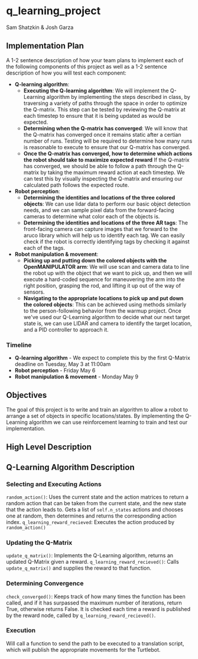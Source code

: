 # q_learning_project

Sam Shatzkin & Josh Garza

## Implementation Plan

A 1-2 sentence description of how your team plans to implement each of the following components of this project as well as a 1-2 sentence description of how you will test each component:

- __Q-learning algorithm__:
  - __Executing the Q-learning algorithm__: We will implement the Q-Learning algorithm by implementing the steps described in class, by traversing a variety of paths through the space in order to optimize the Q-matrix. This step can be tested by reviewing the Q-matrix at each timestep to ensure that it is being updated as would be expected.
  - __Determining when the Q-matrix has converged__: We will know that the Q-matrix has converged once it remains static after a certian number of runs. Testing will be required to determine how many runs is reasonable to execute to ensure that our Q-matrix has converged.
  - __Once the Q-matrix has converged, how to determine which actions the robot should take to maximize expected reward__
  If the Q-matrix has converged, we should be able to follow a path through the Q-matrix by taking the maximum reward action at each timestep. We can test this by visually inspecting the Q-matrix and ensuring our calculated path follows the expected route.
- __Robot perception__:
  - __Determining the identities and locations of the three colored objects__: We can use lidar data to perform our basic object detection needs, and we can sample pixel data from the forward-facing cameras to determine what color each of the objects is.
  - __Determining the identities and locations of the three AR tags__: The front-facing camera can capture images that we forward to the aruco library which will help us to identify each tag. We can easily check if the robot is correctly identifying tags by checking it against each of the tags.
- __Robot manipulation & movement__:
  - __Picking up and putting down the colored objects with the OpenMANIPULATOR arm__: We will use scan and camera data to line the robot up with the object that we want to pick up, and then we will execute a hard-coded sequence for maneuvering the arm into the right position, grasping the rod, and lifting it up out of the way of sensors.
  - __Navigating to the appropriate locations to pick up and put down the colored objects__: This can be achieved using methods similarly to the person-following behavior from the warmup project. Once we've used our Q-Learning algorithm to decide what our next target state is, we can use LIDAR and camera to identify the target location, and a PID controller to approach it.

### Timeline

- __Q-learning algorithm__ - We expect to complete this by the first Q-Matrix deadline on Tuesday, May 3 at 11:00am
- __Robot perception__ - Friday May 6
- __Robot manipulation & movement__ - Monday May 9

## Objectives
The goal of this project is to write and train an algorithm to allow a robot to arrange a set of objects in specific locations/states. By implementing the Q-Learning algorithm we can use reinforcement learning to train and test our implementation.

## High Level Description


## Q-Learning Algorithm Description
### Selecting and Executing Actions
``random_action()``: Uses the current state and the action matrices to return a random action that can be taken from the current state, and the new state that the action leads to. Gets a list of ``self.n_states`` actions and chooses one at random, then determines and returns the corresponding action index.
``q_learning_reward_recieved``: Executes the action produced by ``random_action()``

### Updating the Q-Matrix
``update_q_matrix()``: Implements the Q-Learning algorithm, returns an updated Q-Matrix given a reward.
``q_learning_reward_recieved()``: Calls ``update_q_matrix()`` and supplies the reward to that function.

### Determining Convergence
``check_converged()``: Keeps track of how many times the function has been called, and if it has surpassed the maximum number of iterations, return True, otherwise returns False. It is checked each time a reward is published by the reward node, called by ``q_learning_reward_recieved()``.

### Execution
Will call a function to send the path to be executed to a translation script, which will publish the appropriate movements for the Turtlebot. 

